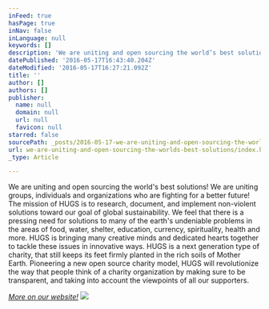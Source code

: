 ```yaml
---
inFeed: true
hasPage: true
inNav: false
inLanguage: null
keywords: []
description: 'We are uniting and open sourcing the world’s best solutions! We are uniting groups, individuals and organizations who are fighting for a better future! The mission of HUGS is to research, document, and implement non-violent solutions toward our goal of global sustainability. We feel that there is a pressing need for solutions to many of the earth’s undeniable problems in the areas of food, water, shelter, education, currency, spirituality, health and more. HUGS is bringing many creative minds and dedicated hearts together to tackle these issues in innovative ways. HUGS is a next generation type of charity, that still keeps its feet firmly planted in the rich soils of Mother Earth. Pioneering a new open source charity model, HUGS will revolutionize the way that people think of a charity organization by making sure to be transparent, and taking into account the viewpoints of all our supporters.'
datePublished: '2016-05-17T16:43:40.204Z'
dateModified: '2016-05-17T16:27:21.092Z'
title: ''
author: []
authors: []
publisher:
  name: null
  domain: null
  url: null
  favicon: null
starred: false
sourcePath: _posts/2016-05-17-we-are-uniting-and-open-sourcing-the-worlds-best-solutions.md
url: we-are-uniting-and-open-sourcing-the-worlds-best-solutions/index.html
_type: Article

---
```

We are uniting and open sourcing the world's best solutions! We are uniting groups, individuals and organizations who are fighting for a better future! The mission of HUGS is to research, document, and implement non-violent solutions toward our goal of global sustainability. We feel that there is a pressing need for solutions to many of the earth's undeniable problems in the areas of food, water, shelter, education, currency, spirituality, health and more. HUGS is bringing many creative minds and dedicated hearts together to tackle these issues in innovative ways. HUGS is a next generation type of charity, that still keeps its feet firmly planted in the rich soils of Mother Earth. Pioneering a new open source charity model, HUGS will revolutionize the way that people think of a charity organization by making sure to be transparent, and taking into account the viewpoints of all our supporters.

_[More on our website!][0]_
![](https://the-grid-user-content.s3-us-west-2.amazonaws.com/0f26e74d-87d2-446c-ac0b-4415e1cba909.png)

[0]: http://www.abrazosperu.com/
